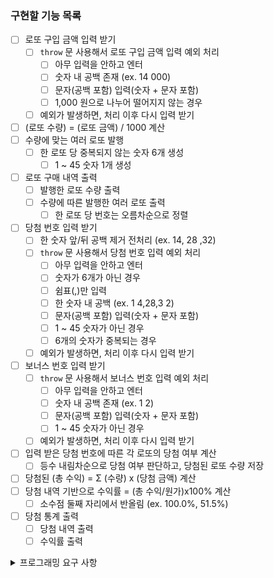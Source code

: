### 구현할 기능 목록

- [ ] 로또 구입 금액 입력 받기
  - [ ] `throw` 문 사용해서 로또 구입 금액 입력 예외 처리
    - [ ] 아무 입력을 안하고 엔터
    - [ ] 숫자 내 공백 존재 (ex. 14 000)
    - [ ] 문자(공백 포함) 입력(숫자 + 문자 포함)
    - [ ] 1,000 원으로 나누어 떨어지지 않는 경우
  - [ ] 예외가 발생하면, 처리 이후 다시 입력 받기
- [ ] (로또 수량) = (로또 금액) / 1000 계산
- [ ] 수량에 맞는 여러 로또 발행
  - [ ] 한 로또 당 중복되지 않는 숫자 6개 생성
    - [ ] 1 ~ 45 숫자 1개 생성
- [ ] 로또 구매 내역 출력
  - [ ] 발행한 로또 수량 출력
  - [ ] 수량에 따른 발행한 여러 로또 출력
    - [ ] 한 로또 당 번호는 오름차순으로 정렬
- [ ] 당첨 번호 입력 받기
  - [ ] 한 숫자 앞/뒤 공백 제거 전처리 (ex. 14, 28 ,32)
  - [ ] `throw` 문 사용해서 당첨 번호 입력 예외 처리
    - [ ] 아무 입력을 안하고 엔터
    - [ ] 숫자가 6개가 아닌 경우
    - [ ] 쉼표(,)만 입력
    - [ ] 한 숫자 내 공백 (ex. 1 4,28,3 2)
    - [ ] 문자(공백 포함) 입력(숫자 + 문자 포함)
    - [ ] 1 ~ 45 숫자가 아닌 경우
    - [ ] 6개의 숫자가 중복되는 경우
  - [ ] 예외가 발생하면, 처리 이후 다시 입력 받기
- [ ] 보너스 번호 입력 받기
  - [ ] `throw` 문 사용해서 보너스 번호 입력 예외 처리
    - [ ] 아무 입력을 안하고 엔터
    - [ ] 숫자 내 공백 존재 (ex. 1 2)
    - [ ] 문자(공백 포함) 입력(숫자 + 문자 포함)
    - [ ] 1 ~ 45 숫자가 아닌 경우
  - [ ] 예외가 발생하면, 처리 이후 다시 입력 받기
- [ ] 입력 받은 당첨 번호에 따른 각 로또의 당첨 여부 계산
  - [ ] 등수 내림차순으로 당첨 여부 판단하고, 당첨된 로또 수량 저장
- [ ] 당첨된 (총 수익) = Σ (수량) x (당첨 금액) 계산
- [ ] 당첨 내역 기반으로 수익률 = (총 수익/원가)x100% 계산
  - [ ] 소수점 둘째 자리에서 반올림 (ex. 100.0%, 51.5%)
- [ ] 당첨 통계 출력
  - [ ] 당첨 내역 출력
  - [ ] 수익률 출력

<details>
  <summary> 프로그래밍 요구 사항 </summary>
  <div markdown="1">

- Node.js 버전 18.17.1 이상 설치
- ESLint, Prettier 설정
  - Airbnb 자바스크립트 스타일 가이드 컨벤션 지키기
- `package.json`을 변경 X
  - 깃허브에는 ESLint 설정 반영 X
- `@woowacourse/mission-utils` 를 import 하여 API 사용
  - `Random.pickUniqueNumbersInRange()` 를 이용하여 랜덤 숫자 생성
  - `Console.readLineAsync`, `Console.print` 를 활용하여 입/출력
- 프로그램 종료 시 `process.exit()`를 호출 X
- 파일, 패키지 이름을 수정하거나 이동 X
- 요구 사항에 명시된 출력값 형식을 지키기
- 함수(또는 메서드)가 한 가지 일만 하도록 최대한 작게 만들기
  - indent(인덴트, 들여쓰기) depth는 2까지만 허용
  - 함수(또는 메서드)의 길이는 15라인 이하
  - else를 지양
- Jest를 이용하여 아래의 기능 목록을 테스트 코드 작성해서 정상 동작 확인
  - `npm test` 입력하여 ApplicationTest.js 테스트
- 기능 목록 단위로 Git 커밋
- 제공된 Lotto 클래스를 활용해 구현
  - numbers의 # prefix를 변경 X
  - Lotto에 필드를 추가 X

  </div>
</details>
